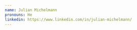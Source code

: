 ```yaml
---
name: Julian Michelmann
pronouns: He
linkedin: https://www.linkedin.com/in/julian-michelmann/
---
```

